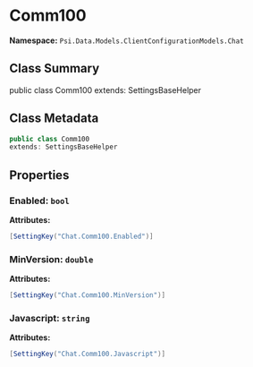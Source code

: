 # Comm100

**Namespace:** `Psi.Data.Models.ClientConfigurationModels.Chat`

## Class Summary

public class Comm100
extends: SettingsBaseHelper

## Class Metadata

```typescript
public class Comm100
extends: SettingsBaseHelper
```

## Properties

### Enabled: `bool`



**Attributes:**
```csharp
[SettingKey("Chat.Comm100.Enabled")]
```

### MinVersion: `double`



**Attributes:**
```csharp
[SettingKey("Chat.Comm100.MinVersion")]
```

### Javascript: `string`



**Attributes:**
```csharp
[SettingKey("Chat.Comm100.Javascript")]
```
